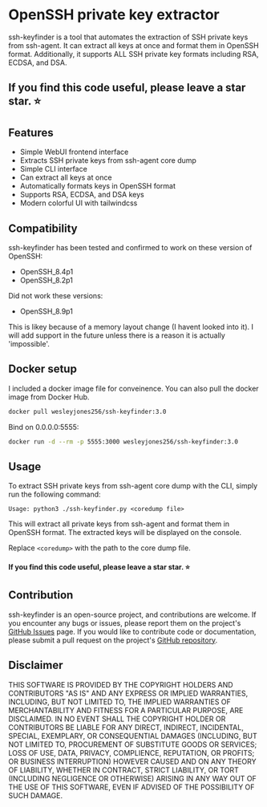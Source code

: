 # OpenSSH private key extractor

ssh-keyfinder is a tool that automates the extraction of SSH private keys from ssh-agent. It can extract all keys at once and format them in OpenSSH format. Additionally, it supports ALL SSH private key formats including RSA, ECDSA, and DSA.

## If you find this code useful, please leave a star star.  ⭐

## Features
- Simple WebUI frontend interface
- Extracts SSH private keys from ssh-agent core dump
- Simple CLI interface
- Can extract all keys at once
- Automatically formats keys in OpenSSH format
- Supports RSA, ECDSA, and DSA keys
- Modern colorful UI with tailwindcss

## Compatibility

ssh-keyfinder has been tested and confirmed to work on these version of OpenSSH:

- OpenSSH_8.4p1
- OpenSSH_8.2p1

Did not work these versions:
- OpenSSH_8.9p1

This is likey because of a memory layout change (I havent looked into it). I will add support in the future unless there is a reason it is actually 'impossible'.

## Docker setup
I included a docker image file for conveinence.
You can also pull the docker image from Docker Hub.
```sh
docker pull wesleyjones256/ssh-keyfinder:3.0
```
Bind on 0.0.0.0:5555:
```sh
docker run -d --rm -p 5555:3000 wesleyjones256/ssh-keyfinder:3.0
```

## Usage

To extract SSH private keys from ssh-agent core dump with the CLI, simply run the following command:

```
Usage: python3 ./ssh-keyfinder.py <coredump file>
```

This will extract all private keys from ssh-agent and format them in OpenSSH format. The extracted keys will be displayed on the console.


Replace `<coredump>` with the path to the core dump file.


#### If you find this code useful, please leave a star star.  ⭐

## Contribution

ssh-keyfinder is an open-source project, and contributions are welcome. If you encounter any bugs or issues, please report them on the project's [GitHub Issues](https://github.com/Kracken256/ssh-keyfinder/issues) page. If you would like to contribute code or documentation, please submit a pull request on the project's [GitHub repository](https://github.com/Kracken256/ssh-keyfinder).

## Disclaimer
THIS SOFTWARE IS PROVIDED BY THE COPYRIGHT HOLDERS AND CONTRIBUTORS
"AS IS" AND ANY EXPRESS OR IMPLIED WARRANTIES, INCLUDING, BUT NOT
LIMITED TO, THE IMPLIED WARRANTIES OF MERCHANTABILITY AND FITNESS FOR
A PARTICULAR PURPOSE, ARE DISCLAIMED. IN NO EVENT SHALL THE COPYRIGHT
HOLDER OR CONTRIBUTORS BE LIABLE FOR ANY DIRECT, INDIRECT, INCIDENTAL,
SPECIAL, EXEMPLARY, OR CONSEQUENTIAL DAMAGES (INCLUDING, BUT NOT
LIMITED TO, PROCUREMENT OF SUBSTITUTE GOODS OR SERVICES; LOSS OF USE,
DATA, PRIVACY, COMPLIENCE, REPUTATION, OR PROFITS; OR BUSINESS
INTERRUPTION) HOWEVER CAUSED AND ON ANY THEORY OF LIABILITY, WHETHER
IN CONTRACT, STRICT LIABILITY,  OR TORT (INCLUDING NEGLIGENCE OR 
OTHERWISE) ARISING IN ANY WAY OUT  OF THE USE OF THIS SOFTWARE, 
EVEN IF ADVISED OF THE POSSIBILITY OF  SUCH DAMAGE.
